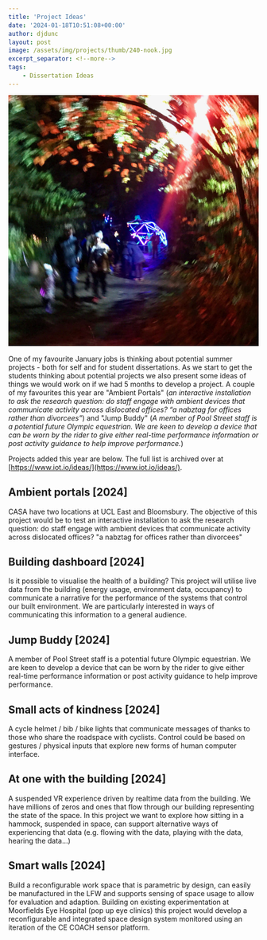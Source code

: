 ```yaml
---
title: 'Project Ideas'
date: '2024-01-18T10:51:08+00:00'
author: djdunc
layout: post
image: /assets/img/projects/thumb/240-nook.jpg
excerpt_separator: <!--more-->
tags:
    - Dissertation Ideas 
---
```



![Geodesic](/assets/img/projects/geodesic6.jpg)

One of my favourite January jobs is thinking about potential summer projects - both for self and for student dissertations. As we start to get the students thinking about potential projects we also present some ideas of things we would work on if we had 5 months to develop a project. A couple of my favourites this year are "Ambient Portals" (_an interactive installation to ask the research question: do staff engage with ambient devices that communicate activity across dislocated offices? “a nabztag for offices rather than divorcees”_) and "Jump Buddy" (_A member of Pool Street staff is a potential future Olympic equestrian. We are keen to develop a device that can be worn by the rider to give either real-time performance information or post activity guidance to help improve performance._)

<!--more-->

Projects added this year are below. The full list is archived over at [https://www.iot.io/ideas/](https://www.iot.io/ideas/).

## Ambient portals [2024]
CASA have two locations at UCL East and Bloomsbury. The objective of this project would be to test an interactive installation to ask the research question: do staff engage with ambient devices that communicate activity across dislocated offices? "a nabztag for offices rather than divorcees"

## Building dashboard [2024]
Is it possible to visualise the health of a building? This project will utilise live data from the building (energy usage, environment data, occupancy) to communicate a narrative for the performance of the systems that control our built environment. We are particularly interested in ways of communicating this information to a general audience.

## Jump Buddy [2024]
A member of Pool Street staff is a potential future Olympic equestrian. We are keen to develop a device that can be worn by the rider to give either real-time performance information or post activity guidance to help improve performance. 

## Small acts of kindness [2024]
A cycle helmet / bib / bike lights that communicate messages of thanks to those who share the roadspace with cyclists. Control could be based on gestures / physical inputs that explore new forms of human computer interface.

## At one with the building [2024] 
A suspended VR experience driven by realtime data from the building. We have millions of zeros and ones that flow through our building representing the state of the space. In this project we want to explore how sitting in a hammock, suspended in space, can support alternative ways of experiencing that data (e.g. flowing with the data, playing with the data, hearing the data...)

## Smart walls [2024]
Build a reconfigurable work space that is parametric by design, can easily be manufactured in the LFW and supports sensing of space usage to allow for evaluation and adaption. Building on existing experimentation at Moorfields Eye Hospital (pop up eye clinics) this project would develop a reconfigurable and integrated space design system monitored using an iteration of the CE COACH sensor platform.

